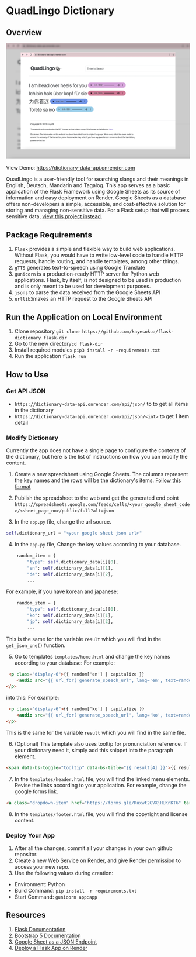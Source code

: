 # QuadLingo Dictionary

## Overview
![QuadLingo Home Page](screenshot.png)

View Demo: https://dictionary-data-api.onrender.com

QuadLingo is a user-friendly tool for searching slangs and their meanings in English, Deutsch, Mandarin and Tagalog.
This app serves as a basic application of the Flask Framework using Google Sheets as its source of information and easy deployment on Render. Google Sheets as a database offers non-developers a simple, accessible, and cost-effective solution for storing and managing non-sensitive data. For a Flask setup that will process sensitive data, [view this project instead](https://github.com/kayesokua/flask-store-dummy).

## Package Requirements
1. `Flask` provides a simple and flexible way to build web applications. Without Flask, you would have to write low-level code to handle HTTP requests, handle routing, and handle templates, among other things.
2. `gTTS` generates text-to-speech using Google Translate
3. `gunicorn` is a production-ready HTTP server for Python web applications. Flask, by itself, is not designed to be used in production and is only meant to be used for development purposes.
4. `jsons`  to parse the data received from the Google Sheets API
5. `urllib3`makes an HTTP request to the Google Sheets API

## Run the Application on Local Environment
1. Clone repository `git clone https://github.com/kayesokua/flask-dictionary flask-dir`
2. Go to the new directory`cd flask-dir`
3. Install required modules `pip3 install -r -requirements.txt`
4. Run the application `flask run`

## How to Use

### Get API JSON
*  `https://dictionary-data-api.onrender.com/api/json/` to to get all items in the dictionary
*  `https://dictionary-data-api.onrender.com/api/json/<int>` to get 1 item detail

### Modify Dictionary
Currently the app does not have a single page to configure the contents of the dictionary, but here is the list of instructions on how you can modify the content.

1. Create a new spreadsheet using Google Sheets. The columns represent the key names and the rows will be the dictionary's items. [Follow this format](https://docs.google.com/spreadsheets/d/1b-ri2DlWLIhqB-E8xUCqnh9fsxJJ5J-KGV52rJ250Dk/edit#gid=81166623)

2. Publish the spreadsheet to the web and get the generated end point `https://spreadsheets.google.com/feeds/cells/<your_google_sheet_code>/<sheet_page_no>/public/full?alt=json`

3. In the `app.py` file, change the url source.
```python
self.dictionary_url = "<your google sheet json url>"
```

4. In the `app.py` file, Change the key values according to your database.
```python
    random_item = {
        "type": self.dictionary_data[i][0],
        "en": self.dictionary_data[i][1],
        "de": self.dictionary_data[i][2],
        ...
```
For example, if you have korean and japanese:
```python
    random_item = {
        "type": self.dictionary_data[i][0],
        "ko": self.dictionary_data[i][1],
        "jp": self.dictionary_data[i][2],
        ...
```
This is the same for the variable `result` which you will find in the `get_json_one()` function.

5. Go to templates `templates/home.html` and change the key names according to your database:
For example:
```html
 <p class="display-6">{{ random['en'] | capitalize }}
    <audio src="{{ url_for('generate_speech_url', lang='en', text=random['en'] ) }}" controls="true" class="audio-1"></audio>                            
</p>
```
into this:
For example:
```html
 <p class="display-6">{{ random['ko'] | capitalize }}
    <audio src="{{ url_for('generate_speech_url', lang='ko', text=random['ko'] ) }}" controls="true" class="audio-1"></audio>                            
</p>
```
This is the same for the variable `result` which you will find in the same file.

6. (Optional) This template also uses tooltip for pronunciation reference. If your dictionary need it, simply add this snippet into the paragraph element.

```html
<span data-bs-toggle="tooltip" data-bs-title="{{ result[4] }}">{{ result[3] }}</span>
```
7. In the `templates/header.html` file, you will find the linked menu elements. Revise the links according to your application. For example, change the google forms link.
```html
<a class="dropdown-item" href="https://forms.gle/Ruxwt2GVXjHUKnKT6" target="_blank">Contribute Words<svg width="16" height="16"><use xlink:href="#google" /></svg></a>
```
8. In the `templates/footer.html` file, you will find the copyright and license content.

### Deploy Your App
1. After all the changes, commit all your changes in your own github repositor.
2. Create a new Web Service on Render, and give Render permission to access your new repo.
3. Use the following values during creation:
* Environment: Python
*  Build Command: `pip install -r requirements.txt`
* Start Command: `gunicorn app:app`

## Resources 
1. [Flask Documentation](https://flask.palletsprojects.com/en/2.2.x/)
2. [Bootstrap 5 Documentation](https://getbootstrap.com/docs/5.3/getting-started/introduction/)
3. [Google Sheet as a JSON Endpoint](https://www.freecodecamp.org/news/cjn-google-sheets-as-json-endpoint/)
4. [Deploy a Flask App on Render](https://render.com/docs/deploy-flask)
